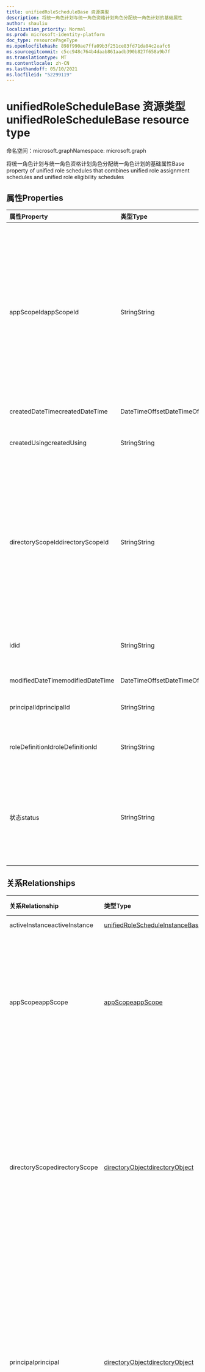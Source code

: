 ```yaml
---
title: unifiedRoleScheduleBase 资源类型
description: 将统一角色计划与统一角色资格计划角色分配统一角色计划的基础属性
author: shauliu
localization_priority: Normal
ms.prod: microsoft-identity-platform
doc_type: resourcePageType
ms.openlocfilehash: 898f990ae7ffa09b3f251ce83fd71da04c2eafc6
ms.sourcegitcommit: c5cc948c764b4daab861aadb390b827f658a9b7f
ms.translationtype: MT
ms.contentlocale: zh-CN
ms.lasthandoff: 05/10/2021
ms.locfileid: "52299119"
---
```

# <a name="unifiedroleschedulebase-resource-type"></a><span data-ttu-id="d3846-103">unifiedRoleScheduleBase 资源类型</span><span class="sxs-lookup"><span data-stu-id="d3846-103">unifiedRoleScheduleBase resource type</span></span>

<span data-ttu-id="d3846-104">命名空间：microsoft.graph</span><span class="sxs-lookup"><span data-stu-id="d3846-104">Namespace: microsoft.graph</span></span>

<span data-ttu-id="d3846-105">将统一角色计划与统一角色资格计划角色分配统一角色计划的基础属性</span><span class="sxs-lookup"><span data-stu-id="d3846-105">Base property of unified role schedules that combines unified role assignment schedules and unified role eligibility schedules</span></span>

## <a name="properties"></a><span data-ttu-id="d3846-106">属性</span><span class="sxs-lookup"><span data-stu-id="d3846-106">Properties</span></span>

| <span data-ttu-id="d3846-107">属性</span><span class="sxs-lookup"><span data-stu-id="d3846-107">Property</span></span>         | <span data-ttu-id="d3846-108">类型</span><span class="sxs-lookup"><span data-stu-id="d3846-108">Type</span></span>           | <span data-ttu-id="d3846-109">说明</span><span class="sxs-lookup"><span data-stu-id="d3846-109">Description</span></span>               |
| :--------------- | :------------- | :------------------------ |
| <span data-ttu-id="d3846-110">appScopeId</span><span class="sxs-lookup"><span data-stu-id="d3846-110">appScopeId</span></span>       | <span data-ttu-id="d3846-111">String</span><span class="sxs-lookup"><span data-stu-id="d3846-111">String</span></span>         | <span data-ttu-id="d3846-112">当分配范围特定于应用时，特定于应用的范围的 ID。</span><span class="sxs-lookup"><span data-stu-id="d3846-112">Id of the app specific scope when the assignment scope is app specific.</span></span> <span data-ttu-id="d3846-113">工作分配的范围决定了已授予主体访问权限的资源集。</span><span class="sxs-lookup"><span data-stu-id="d3846-113">The scope of an assignment determines the set of resources for which the principal has been granted access.</span></span> <span data-ttu-id="d3846-114">目录作用域是存储在目录中的多个应用程序可以理解的共享范围。</span><span class="sxs-lookup"><span data-stu-id="d3846-114">Directory scopes are shared scopes stored in the directory that are understood by multiple applications.</span></span> <span data-ttu-id="d3846-115">对租户范围范围使用"/"。</span><span class="sxs-lookup"><span data-stu-id="d3846-115">Use "/" for tenant-wide scope.</span></span> <span data-ttu-id="d3846-116">应用程序作用域是仅由此应用程序定义和理解的范围。</span><span class="sxs-lookup"><span data-stu-id="d3846-116">App scopes are scopes that are defined and understood by this application only.</span></span> |
| <span data-ttu-id="d3846-117">createdDateTime</span><span class="sxs-lookup"><span data-stu-id="d3846-117">createdDateTime</span></span>  | <span data-ttu-id="d3846-118">DateTimeOffset</span><span class="sxs-lookup"><span data-stu-id="d3846-118">DateTimeOffset</span></span> | <span data-ttu-id="d3846-119">创建计划的时间。</span><span class="sxs-lookup"><span data-stu-id="d3846-119">Time that the schedule was created.</span></span> |
| <span data-ttu-id="d3846-120">createdUsing</span><span class="sxs-lookup"><span data-stu-id="d3846-120">createdUsing</span></span>     | <span data-ttu-id="d3846-121">String</span><span class="sxs-lookup"><span data-stu-id="d3846-121">String</span></span>         | <span data-ttu-id="d3846-122">创建此计划的 roleAssignmentScheduleRequest 的 ID。</span><span class="sxs-lookup"><span data-stu-id="d3846-122">ID of the roleAssignmentScheduleRequest that created this schedule.</span></span> |
| <span data-ttu-id="d3846-123">directoryScopeId</span><span class="sxs-lookup"><span data-stu-id="d3846-123">directoryScopeId</span></span> | <span data-ttu-id="d3846-124">String</span><span class="sxs-lookup"><span data-stu-id="d3846-124">String</span></span>         | <span data-ttu-id="d3846-125">表示工作分配范围的目录对象的 ID。</span><span class="sxs-lookup"><span data-stu-id="d3846-125">Id of the directory object representing the scope of the assignment.</span></span> <span data-ttu-id="d3846-126">工作分配的范围决定了已授予主体访问权限的资源集。</span><span class="sxs-lookup"><span data-stu-id="d3846-126">The scope of an assignment determines the set of resources for which the principal has been granted access.</span></span> <span data-ttu-id="d3846-127">目录作用域是存储在目录中的多个应用程序可以理解的共享范围。</span><span class="sxs-lookup"><span data-stu-id="d3846-127">Directory scopes are shared scopes stored in the directory that are understood by multiple applications.</span></span> <span data-ttu-id="d3846-128">应用程序作用域是仅由此应用程序定义和理解的范围。</span><span class="sxs-lookup"><span data-stu-id="d3846-128">App scopes are scopes that are defined and understood by this application only.</span></span> |
| <span data-ttu-id="d3846-129">id</span><span class="sxs-lookup"><span data-stu-id="d3846-129">id</span></span>               | <span data-ttu-id="d3846-130">String</span><span class="sxs-lookup"><span data-stu-id="d3846-130">String</span></span>         | <span data-ttu-id="d3846-131">unifiedRoleAssignmentSchedule 的唯一标识符。</span><span class="sxs-lookup"><span data-stu-id="d3846-131">The unique identifier for the unifiedRoleAssignmentSchedule.</span></span> <span data-ttu-id="d3846-132">键，不可为 null，只读。</span><span class="sxs-lookup"><span data-stu-id="d3846-132">Key, not nullable, Read-only.</span></span> |
| <span data-ttu-id="d3846-133">modifiedDateTime</span><span class="sxs-lookup"><span data-stu-id="d3846-133">modifiedDateTime</span></span> | <span data-ttu-id="d3846-134">DateTimeOffset</span><span class="sxs-lookup"><span data-stu-id="d3846-134">DateTimeOffset</span></span> | <span data-ttu-id="d3846-135">上次更新计划的时间。</span><span class="sxs-lookup"><span data-stu-id="d3846-135">Last time the schedule was updated.</span></span> |
| <span data-ttu-id="d3846-136">principalId</span><span class="sxs-lookup"><span data-stu-id="d3846-136">principalId</span></span>      | <span data-ttu-id="d3846-137">String</span><span class="sxs-lookup"><span data-stu-id="d3846-137">String</span></span>         | <span data-ttu-id="d3846-138">要授予分配的主体的 Objectid。</span><span class="sxs-lookup"><span data-stu-id="d3846-138">Objectid of the principal to which the assignment is being granted to.</span></span> |
| <span data-ttu-id="d3846-139">roleDefinitionId</span><span class="sxs-lookup"><span data-stu-id="d3846-139">roleDefinitionId</span></span> | <span data-ttu-id="d3846-140">String</span><span class="sxs-lookup"><span data-stu-id="d3846-140">String</span></span>         | <span data-ttu-id="d3846-141">分配所针对的 unifiedRoleDefinition 的 ID。</span><span class="sxs-lookup"><span data-stu-id="d3846-141">ID of the unifiedRoleDefinition the assignment is for.</span></span> <span data-ttu-id="d3846-142">只读。</span><span class="sxs-lookup"><span data-stu-id="d3846-142">Read only.</span></span> |
| <span data-ttu-id="d3846-143">状态</span><span class="sxs-lookup"><span data-stu-id="d3846-143">status</span></span>           | <span data-ttu-id="d3846-144">String</span><span class="sxs-lookup"><span data-stu-id="d3846-144">String</span></span>         | <span data-ttu-id="d3846-145">的状态 `roleAssignmentSchedule` 。</span><span class="sxs-lookup"><span data-stu-id="d3846-145">Status for the `roleAssignmentSchedule`.</span></span> <span data-ttu-id="d3846-146">它可以包含与状态相关的消息，如 `Provisioned` `Revoked` `Pending Provisioning` 、、 和 `Pending Approval` 。</span><span class="sxs-lookup"><span data-stu-id="d3846-146">It can include state related messages like `Provisioned`, `Revoked`, `Pending Provisioning`, and `Pending Approval`.</span></span> |

## <a name="relationships"></a><span data-ttu-id="d3846-147">关系</span><span class="sxs-lookup"><span data-stu-id="d3846-147">Relationships</span></span>

| <span data-ttu-id="d3846-148">关系</span><span class="sxs-lookup"><span data-stu-id="d3846-148">Relationship</span></span>   | <span data-ttu-id="d3846-149">类型</span><span class="sxs-lookup"><span data-stu-id="d3846-149">Type</span></span>                                                                               | <span data-ttu-id="d3846-150">说明</span><span class="sxs-lookup"><span data-stu-id="d3846-150">Description</span></span>               |
| :------------- | :--------------------------------------------------------------------------------- | :------------------------ |
| <span data-ttu-id="d3846-151">activeInstance</span><span class="sxs-lookup"><span data-stu-id="d3846-151">activeInstance</span></span> | [<span data-ttu-id="d3846-152">unifiedRoleScheduleInstanceBase</span><span class="sxs-lookup"><span data-stu-id="d3846-152">unifiedRoleScheduleInstanceBase</span></span>](../resources/unifiedrolescheduleinstancebase.md) | <span data-ttu-id="d3846-153">将弃用。</span><span class="sxs-lookup"><span data-stu-id="d3846-153">Will be deprecated.</span></span> |
| <span data-ttu-id="d3846-154">appScope</span><span class="sxs-lookup"><span data-stu-id="d3846-154">appScope</span></span>       | [<span data-ttu-id="d3846-155">appScope</span><span class="sxs-lookup"><span data-stu-id="d3846-155">appScope</span></span>](../resources/appscope.md)                                               | <span data-ttu-id="d3846-156">只读属性，当分配范围特定于应用时，具有特定于应用的范围的详细信息。</span><span class="sxs-lookup"><span data-stu-id="d3846-156">Read-only property with details of the app specific scope when the assignment scope is app specific.</span></span> <span data-ttu-id="d3846-157">包含实体。</span><span class="sxs-lookup"><span data-stu-id="d3846-157">Containment entity.</span></span> |
| <span data-ttu-id="d3846-158">directoryScope</span><span class="sxs-lookup"><span data-stu-id="d3846-158">directoryScope</span></span> | [<span data-ttu-id="d3846-159">directoryObject</span><span class="sxs-lookup"><span data-stu-id="d3846-159">directoryObject</span></span>](../resources/directoryobject.md)                                 | <span data-ttu-id="d3846-160">引用作为工作分配范围的目录对象的属性。</span><span class="sxs-lookup"><span data-stu-id="d3846-160">Property referencing the directory object that is the scope of the assignment.</span></span> <span data-ttu-id="d3846-161">提供，以便调用方可以在获取目录对象的同时使用 `$expand` 角色分配。</span><span class="sxs-lookup"><span data-stu-id="d3846-161">Provided so that callers can get the directory object using `$expand` at the same time as getting the role assignment.</span></span> <span data-ttu-id="d3846-162">只读。</span><span class="sxs-lookup"><span data-stu-id="d3846-162">Read-only.</span></span> |
| <span data-ttu-id="d3846-163">principal</span><span class="sxs-lookup"><span data-stu-id="d3846-163">principal</span></span>      | [<span data-ttu-id="d3846-164">directoryObject</span><span class="sxs-lookup"><span data-stu-id="d3846-164">directoryObject</span></span>](../resources/directoryobject.md)                                 | <span data-ttu-id="d3846-165">引用通过请求获取角色分配主体的属性。</span><span class="sxs-lookup"><span data-stu-id="d3846-165">Property referencing the principal that is getting a role assignment through the request.</span></span> <span data-ttu-id="d3846-166">提供此权限，以便调用方可以使用 与获取 角色分配 同时 `$expand` 使用。</span><span class="sxs-lookup"><span data-stu-id="d3846-166">Provided so that callers can get the principal using `$expand` at the same time as getting the role assignment.</span></span> <span data-ttu-id="d3846-167">只读。</span><span class="sxs-lookup"><span data-stu-id="d3846-167">Read-only.</span></span> |
| <span data-ttu-id="d3846-168">roleDefinition</span><span class="sxs-lookup"><span data-stu-id="d3846-168">roleDefinition</span></span> | [<span data-ttu-id="d3846-169">unifiedRoleDefinition</span><span class="sxs-lookup"><span data-stu-id="d3846-169">unifiedRoleDefinition</span></span>](../resources/unifiedroledefinition.md)                     | <span data-ttu-id="d3846-170">指示分配所针对的 roleDefinition 的属性。</span><span class="sxs-lookup"><span data-stu-id="d3846-170">Property indicating the roleDefinition the assignment is for.</span></span> <span data-ttu-id="d3846-171">提供，以便调用方可以在获取角色定义的同时使用 `$expand` 角色分配。</span><span class="sxs-lookup"><span data-stu-id="d3846-171">Provided so that callers can get the role definition using `$expand` at the same time as getting the role assignment.</span></span> <span data-ttu-id="d3846-172">roleDefinition.Id 自动展开。</span><span class="sxs-lookup"><span data-stu-id="d3846-172">roleDefinition.Id will be auto expanded.</span></span> |

## <a name="json-representation"></a><span data-ttu-id="d3846-173">JSON 表示形式</span><span class="sxs-lookup"><span data-stu-id="d3846-173">JSON representation</span></span>

<span data-ttu-id="d3846-174">下面是资源的 JSON 表示形式。</span><span class="sxs-lookup"><span data-stu-id="d3846-174">The following is a JSON representation of the resource.</span></span>

<!-- {
  "blockType": "resource",
  "keyProperty": "id",
  "@odata.type": "microsoft.graph.unifiedRoleScheduleBase",
  "openType": false
}
-->

```json
{
  "@odata.type": "#microsoft.graph.unifiedRoleScheduleBase",
  "id": "String (identifier)",
  "principalId": "String",
  "roleDefinitionId": "String",
  "directoryScopeId": "String",
  "appScopeId": "String",
  "createdUsing": "String",
  "createdDateTime": "String (timestamp)",
  "modifiedDateTime": "String (timestamp)",
  "status": "String"
}
```
